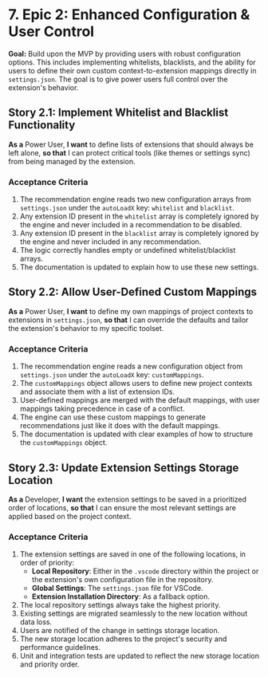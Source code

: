 # 7. Epic 2: Enhanced Configuration & User Control

**Goal:** Build upon the MVP by providing users with robust configuration options. This includes implementing
whitelists, blacklists, and the ability for users to define their own custom context-to-extension mappings directly in
`settings.json`. The goal is to give power users full control over the extension's behavior.

## Story 2.1: Implement Whitelist and Blacklist Functionality

**As a** Power User, **I want** to define lists of extensions that should always be left alone, **so that** I can
protect critical tools (like themes or settings sync) from being managed by the extension.

### Acceptance Criteria

1. The recommendation engine reads two new configuration arrays from `settings.json` under the `autoLoadX` key:
   `whitelist` and `blacklist`.
2. Any extension ID present in the `whitelist` array is completely ignored by the engine and never included in a
   recommendation to be disabled.
3. Any extension ID present in the `blacklist` array is completely ignored by the engine and never included in any
   recommendation.
4. The logic correctly handles empty or undefined whitelist/blacklist arrays.
5. The documentation is updated to explain how to use these new settings.

## Story 2.2: Allow User-Defined Custom Mappings

**As a** Power User, **I want** to define my own mappings of project contexts to extensions in `settings.json`, **so
that** I can override the defaults and tailor the extension's behavior to my specific toolset.

### Acceptance Criteria

1. The recommendation engine reads a new configuration object from `settings.json` under the `autoLoadX` key:
   `customMappings`.
2. The `customMappings` object allows users to define new project contexts and associate them with a list of extension
   IDs.
3. User-defined mappings are merged with the default mappings, with user mappings taking precedence in case of a
   conflict.
4. The engine can use these custom mappings to generate recommendations just like it does with the default mappings.
5. The documentation is updated with clear examples of how to structure the `customMappings` object.

## Story 2.3: Update Extension Settings Storage Location

**As a** Developer, **I want** the extension settings to be saved in a prioritized order of locations, **so that** I can
ensure the most relevant settings are applied based on the project context.

### Acceptance Criteria

1. The extension settings are saved in one of the following locations, in order of priority:
   - **Local Repository**: Either in the `.vscode` directory within the project or the extension's own configuration
     file in the repository.
   - **Global Settings**: The `settings.json` file for VSCode.
   - **Extension Installation Directory**: As a fallback option.
2. The local repository settings always take the highest priority.
3. Existing settings are migrated seamlessly to the new location without data loss.
4. Users are notified of the change in settings storage location.
5. The new storage location adheres to the project's security and performance guidelines.
6. Unit and integration tests are updated to reflect the new storage location and priority order.
